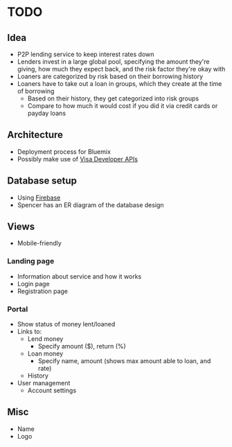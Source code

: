 # TODO

## Idea
- P2P lending service to keep interest rates down
- Lenders invest in a large global pool, specifying the amount they're giving, how much they expect back, and the risk factor they're okay with
- Loaners are categorized by risk based on their borrowing history
- Loaners have to take out a loan in groups, which they create at the time of borrowing
    + Based on their history, they get categorized into risk groups
    + Compare to how much it would cost if you did it via credit cards or payday loans

## Architecture
- Deployment process for Bluemix
- Possibly make use of [Visa Developer APIs](https://developer.visa.com/)

## Database setup
- Using [Firebase](https://www.firebase.com/)
- Spencer has an ER diagram of the database design

## Views
- Mobile-friendly

### Landing page
- Information about service and how it works
- Login page
- Registration page

### Portal
- Show status of money lent/loaned
- Links to:
  - Lend money
    - Specify amount ($), return (%)
  - Loan money
    - Specify name, amount (shows max amount able to loan, and rate)
  - History
- User management
  - Account settings
  
## Misc
- Name
- Logo
